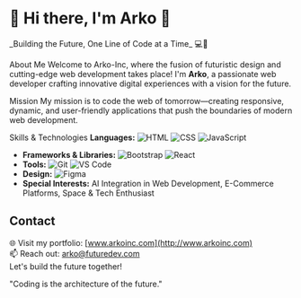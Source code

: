 <h1>🤟 Hi there, I'm Arko 🤟</h1>
_Building the Future, One Line of Code at a Time_ 💻🌌

About Me
Welcome to Arko-Inc, where the fusion of futuristic design and cutting-edge web development takes place! I'm **Arko**, a passionate web developer crafting innovative digital experiences with a vision for the future.


 Mission
My mission is to code the web of tomorrow—creating responsive, dynamic, and user-friendly applications that push the boundaries of modern web development.


  Skills & Technologies
 **Languages:** ![HTML](https://img.shields.io/badge/HTML-E34F26?style=for-the-badge&logo=html5&logoColor=white) ![CSS](https://img.shields.io/badge/CSS-1572B6?style=for-the-badge&logo=css3&logoColor=white) ![JavaScript](https://img.shields.io/badge/JavaScript-F7DF1E?style=for-the-badge&logo=javascript&logoColor=black)
- **Frameworks & Libraries:** ![Bootstrap](https://img.shields.io/badge/Bootstrap-563D7C?style=for-the-badge&logo=bootstrap&logoColor=white) ![React](https://img.shields.io/badge/React-20232A?style=for-the-badge&logo=react&logoColor=61DAFB)
- **Tools:** ![Git](https://img.shields.io/badge/Git-F05032?style=for-the-badge&logo=git&logoColor=white) ![VS Code](https://img.shields.io/badge/VS_Code-007ACC?style=for-the-badge&logo=visual%20studio%20code&logoColor=white)
- **Design:** ![Figma](https://img.shields.io/badge/Figma-F24E1E?style=for-the-badge&logo=figma&logoColor=white)
- **Special Interests:** AI Integration in Web Development, E-Commerce Platforms, Space & Tech Enthusiast






## **Contact**
🌐 Visit my portfolio: [www.arkoinc.com](http://www.arkoinc.com)  
📫 Reach out: arko@futuredev.com  
Let's build the future together!


"Coding is the architecture of the future."
